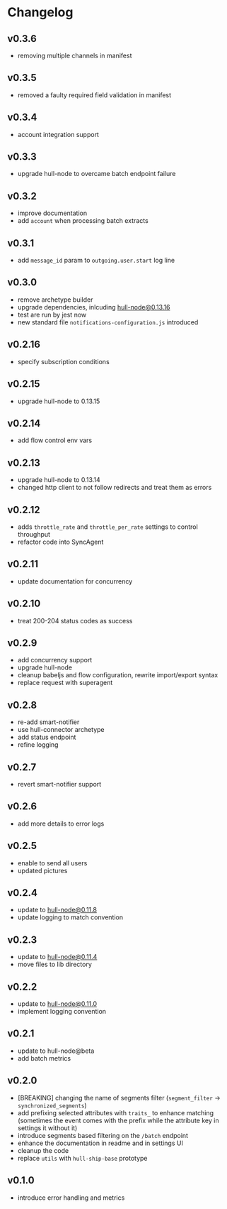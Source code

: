 # Changelog

## v0.3.6
- removing multiple channels in manifest

## v0.3.5
- removed a faulty required field validation in manifest

## v0.3.4
- account integration support

## v0.3.3
- upgrade hull-node to overcame batch endpoint failure

## v0.3.2
- improve documentation
- add `account` when processing batch extracts

## v0.3.1
- add `message_id` param to `outgoing.user.start` log line

## v0.3.0
- remove archetype builder
- upgrade dependencies, inlcuding hull-node@0.13.16
- test are run by jest now
- new standard file `notifications-configuration.js` introduced

## v0.2.16
- specify subscription conditions

## v0.2.15
- upgrade hull-node to 0.13.15

## v0.2.14
- add flow control env vars

## v0.2.13
- upgrade hull-node to 0.13.14
- changed http client to not follow redirects and treat them as errors

## v0.2.12
- adds `throttle_rate` and `throttle_per_rate` settings to control throughput
- refactor code into SyncAgent

## v0.2.11
- update documentation for concurrency

## v0.2.10
- treat 200-204 status codes as success

## v0.2.9
- add concurrency support
- upgrade hull-node
- cleanup babeljs and flow configuration, rewrite import/export syntax
- replace request with superagent

## v0.2.8

- re-add smart-notifier
- use hull-connector archetype
- add status endpoint
- refine logging

## v0.2.7

- revert smart-notifier support

## v0.2.6

- add more details to error logs

## v0.2.5

- enable to send all users
- updated pictures

## v0.2.4

- update to hull-node@0.11.8
- update logging to match convention

## v0.2.3

- update to hull-node@0.11.4
- move files to lib directory

## v0.2.2

- update to hull-node@0.11.0
- implement logging convention

## v0.2.1

- update to hull-node@beta
- add batch metrics

## v0.2.0

- [BREAKING] changing the name of segments filter (`segment_filter` -> `synchronized_segments`)
- add prefixing selected attributes with `traits_` to enhance matching (sometimes the event comes with the prefix while the attribute key in settings it without it)
- introduce segments based filtering on the `/batch` endpoint
- enhance the documentation in readme and in settings UI
- cleanup the code
- replace `utils` with `hull-ship-base` prototype

## v0.1.0

- introduce error handling and metrics
